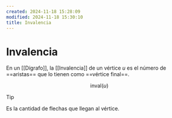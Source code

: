 ```yaml
---
created: 2024-11-18 15:28:09
modified: 2024-11-18 15:30:10
title: Invalencia
---
```


# Invalencia

En un [[Dígrafo]], la [[Invalencia]] de un vértice $u$ es el número de ==aristas== que lo tienen como ==vértice final==.

$$
\text{inval}(u)
$$

> [!tip]
> Es la cantidad de flechas que llegan al vértice.
